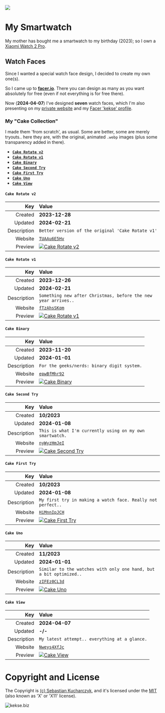<img src="https://kekse.biz/github.php?draw&override=github:smartwatch" />

# My **Smartwatch**
My mother has bought me a smartwatch to my birthday (2023); so I own a [Xiaomi Watch 2 Pro](https://kekse.biz/?~hardware).

## Watch Faces
Since I wanted a special watch face design, I decided to create my own one(s).

So I came up to [**facer.io**](https://facer.io/). There you can design as many as you want
absolutely for free (even if not everything is for free there).

Now (**2024-04-07**) I've designed **seven** watch faces, which I'm also presenting on my
[private website](https://kekse.biz/?~watch) and my [Facer 'kekse' profile](https://www.facer.io/u/kekse).

### My "**Cake Collection**"
I made them 'from scratch', as usual. Some are better, some are merely tryouts.. here they are,
with the original, animated `.webp` images (plus some transparency added in there).

* [**`Cake Rotate v2`**](#cake-rotate-v2)
* [**`Cake Rotate v1`**](#cake-rotate-v1)
* [**`Cake Binary`**](#cake-binary)
* [**`Cake Second Try`**](#cake-second-try)
* [**`Cake First Try`**](#cake-first-try)
* [**`Cake Uno`**](#cake-uno)
* [**`Cake View`**](#cake-view)

#### **`Cake Rotate v2`**
| Key         | Value                                                                                                       |
| ----------: | :---------------------------------------------------------------------------------------------------------- |
| Created     | **2023-12-28**                                                                                              |
| Updated     | **2024-02-21**                                                                                              |
| Description | `Better version of the original 'Cake Rotate v1'`                                                           |
| Website     | [`TUAAu6E5Hv`](https://www.facer.io/watchface/TUAAu6E5Hv?watchModel=fossilqmarshal)                         |
| Preview     | <a href="img/png/Cake Rotate v2.png"><img src="img/webp/Cake Rotate v2.webp" alt="Cake Rotate v2" /></a>    |

#### **`Cake Rotate v1`**
| Key         | Value                                                                                                       |
| ----------: | :---------------------------------------------------------------------------------------------------------- |
| Created     | **2023-12-26**                                                                                              |
| Updated     | **2024-02-21**                                                                                              |
| Description | `Something new after Christmas, before the new year arrives..`                                              |
| Website     | [`fTzAhsSKqm`](https://www.facer.io/watchface/fTzAhsSKqm?watchModel=fossilqmarshal)                         |
| Preview     | <a href="img/png/Cake Rotate v1.png"><img src="img/webp/Cake Rotate v1.webp" alt="Cake Rotate v1" /></a>    |

#### **`Cake Binary`**
| Key         | Value                                                                                                       |
| ----------: | :---------------------------------------------------------------------------------------------------------- |
| Created     | **2023-11-20**                                                                                              |
| Updated     | **2024-01-01**                                                                                              |
| Description | `For the geeks/nerds: binary digit system.`                                                                 |
| Website     | [`epwBfMhr92`](https://www.facer.io/watchface/epwBfMhr92?watchModel=fossilqmarshal)                         |
| Preview     | <a href="img/png/Cake Binary.png"><img src="img/webp/Cake Binary.webp" alt="Cake Binary" /></a>             |

#### **`Cake Second Try`**
| Key         | Value                                                                                                       |
| ----------: | :---------------------------------------------------------------------------------------------------------- |
| Created     | **10/2023**                                                                                                 |
| Updated     | **2024-01-08**                                                                                              |
| Description | `This is what I'm currently using on my own smartwatch.`                                                    |
| Website     | [`nyWyzHmJeI`](https://www.facer.io/watchface/nyWyzHmJeI?watchModel=fossilqmarshal)                         |
| Preview     | <a href="img/png/Cake Second Try.png"><img src="img/webp/Cake Second Try.webp" alt="Cake Second Try" /></a> |

#### **`Cake First Try`**
| Key         | Value                                                                                                       |
| ----------: | :---------------------------------------------------------------------------------------------------------- |
| Created     | **10/2023**                                                                                                 |
| Updated     | **2024-01-08**                                                                                              |
| Description | `My first try in making a watch face. Really not perfect..`                                                 |
| Website     | [`HiMnnIpJCH`](https://www.facer.io/watchface/HiMnnIpJCH?watchModel=fossilqmarshal)                         |
| Preview     | <a href="img/png/Cake First Try.png"><img src="img/webp/Cake First Try.webp" alt="Cake First Try" /></a>    |

#### **`Cake Uno`**
| Key         | Value                                                                                                       |
| ----------: | :---------------------------------------------------------------------------------------------------------- |
| Created     | **11/2023**                                                                                                 |
| Updated     | **2024-01-01**                                                                                              |
| Description | `Similar to the watches with only one hand, but a bit optimized..`                                          |
| Website     | [`zIFEz0CL3d`](https://www.facer.io/watchface/zIFEz0CL3d?watchModel=fossilqmarshal)                         |
| Preview     | <a href="img/png/Cake Uno.png"><img src="img/webp/Cake Uno.webp" alt="Cake Uno" /></a>                      |

#### **`Cake View`**
| Key         | Value                                                                                                       |
| ----------: | :---------------------------------------------------------------------------------------------------------- |
| Created     | **2024-04-07**                                                                                              |
| Updated     | **-/-**                                                                                                     |
| Description | `My latest attempt.. everything at a glance.`                                                               |
| Website     | [`Nweys4XfJc`](https://www.facer.io/watchface/Nweys4XfJc?watchModel=fossilqmarshal)                         |
| Preview     | <a href="img/png/Cake View.png"><img src="img/webp/Cake View.webp" alt="Cake View" /></a>                   |


# Copyright and License
The Copyright is [(c) Sebastian Kucharczyk](COPYRIGHT.txt),
and it's licensed under the [MIT](LICENSE.txt) (also known as 'X' or 'X11' license).

![kekse.biz](favicon.png)
